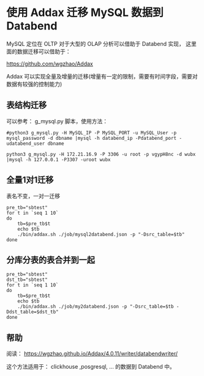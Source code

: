 # 使用 Addax 迁移 MySQL 数据到 Databend 

MySQL 定位在 OLTP 对于大型的 OLAP 分析可以借助于 Databend 实现， 这里面的数据迁移可以借助于：

https://github.com/wgzhao/Addax 

Addax 可以实现全量及增量的迁移(增量有一定的限制，需要有时间字段，需要对数据有较强的控制能力)

## 表结构迁移
可以参考： g_mysql.py 脚本，使用方法：
```
#python3 g_mysql.py -H MySQL_IP -P MySQL_PORT -u MySQL_User -p mysql_password -d dbname |mysql -h databend_ip -Pdatabend_port -udatabend_user dbname

python3 g_mysql.py -H 172.21.16.9 -P 3306 -u root -p vgypH8nc -d wubx |mysql -h 127.0.0.1 -P3307 -uroot wubx
```

## 全量1对1迁移
表名不变，一对一迁移

```
pre_tb="sbtest"
for t in `seq 1 10`
do
	tb=$pre_tb$t
	echo $tb
	./bin/addax.sh ./job/mysql2databend.json -p "-Dsrc_table=$tb"
done
```

## 分库分表的表合并到一起

```
pre_tb="sbtest"
dst_tb="sbtest"
for t in `seq 1 10`
do
	tb=$pre_tb$t
	echo $tb
	./bin/addax.sh ./job/my2databend.json -p "-Dsrc_table=$tb -Ddst_table=$dst_tb"
done
```

## 帮助
阅读： https://wgzhao.github.io/Addax/4.0.11/writer/databendwriter/

这个方法适用于： clickhouse ,posgresql, ... 的数据到 Databend 中。